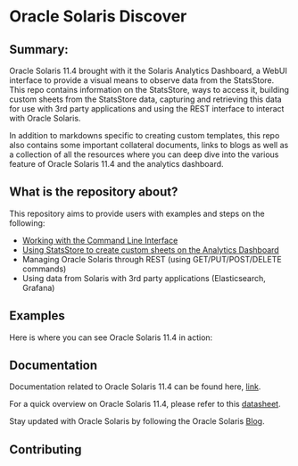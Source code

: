 # Oracle Solaris Discover

## Summary:

Oracle Solaris 11.4 brought with it the Solaris Analytics Dashboard, a WebUI interface to provide a visual means to observe data from the StatsStore. This repo contains information on the StatsStore, ways to access it, building custom sheets from the StatsStore data, capturing and retrieving this data for use with 3rd party applications and using the REST interface to interact with Oracle Solaris.

In addition to markdowns specific to creating custom templates, this repo also contains some important collateral documents, links to blogs as well as a collection of all the resources where you can deep dive into the various feature of Oracle Solaris 11.4 and the analytics dashboard.

## What is the repository about?

This repository aims to provide users with examples and steps on the following: 

- [Working with the Command Line Interface](https://alm.oraclecorp.com/sandbox/#projects/oraclesolarisdiscover1/scm/solarisdiscover.git/tree/Working%20with%20the%20Command%20Line%20Interface?revision=master) 
- [Using StatsStore to create custom sheets on the Analytics Dashboard](https://alm.oraclecorp.com/sandbox/#projects/oraclesolarisdiscover1/scm/solarisdiscover.git/tree/Sheets%20on%20the%20StatsStore?revision=master)
- Managing Oracle Solaris through REST (using GET/PUT/POST/DELETE commands)
- Using data from Solaris with 3rd party applications (Elasticsearch, Grafana)

## Examples

Here is where you can see Oracle Solaris 11.4 in action:



## Documentation

Documentation related to Oracle Solaris 11.4 can be found here, [link](https://docs.oracle.com/en/operating-systems/solaris.html).

For a quick overview on Oracle Solaris 11.4, please refer to this [datasheet](https://www.oracle.com/technetwork/server-storage/solaris11/documentation/solaris114datasheet-5024156.pdf).

Stay updated with Oracle Solaris by following the Oracle Solaris [Blog](https://blogs.oracle.com/solaris/oracle-solaris-11-2).

## Contributing









